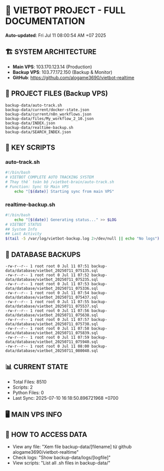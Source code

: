 # 🤖 VIETBOT PROJECT - FULL DOCUMENTATION
**Auto-updated**: Fri Jul 11 08:00:54 AM +07 2025

## 🏗️ SYSTEM ARCHITECTURE
- **Main VPS**: 103.170.123.14 (Production)
- **Backup VPS**: 103.77.172.150 (Backup & Monitor)
- **GitHub**: https://github.com/alogame3690/vietbot-realtime

## 📁 PROJECT FILES (Backup VPS)
```
backup-data/auto-track.sh
backup-data/current/docker-state.json
backup-data/current/n8n_workflows.json
backup-data/files/My_workflow_2_10.json
backup-data/INDEX.json
backup-data/realtime-backup.sh
backup-data/SEARCH_INDEX.json
```

## 🔧 KEY SCRIPTS
### auto-track.sh
```bash
#!/bin/bash
# VIETBOT COMPLETE AUTO TRACKING SYSTEM
# Thay thế toàn bộ /vietbot-brain/auto-track.sh
# Function: Sync từ Main VPS
    echo "[$(date)] Starting sync from main VPS"
```
### realtime-backup.sh
```bash
#!/bin/bash
    echo "[$(date)] Generating status..." >> $LOG
# VIETBOT STATUS
## System Info
## Last Activity
$(tail -5 /var/log/vietbot-backup.log 2>/dev/null || echo "No logs")
```

## 💾 DATABASE BACKUPS
```
-rw-r--r-- 1 root root 0 Jul 11 07:51 backup-data/database/vietbot_20250711_075135.sql
-rw-r--r-- 1 root root 0 Jul 11 07:52 backup-data/database/vietbot_20250711_075235.sql
-rw-r--r-- 1 root root 0 Jul 11 07:53 backup-data/database/vietbot_20250711_075336.sql
-rw-r--r-- 1 root root 0 Jul 11 07:54 backup-data/database/vietbot_20250711_075437.sql
-rw-r--r-- 1 root root 0 Jul 11 07:55 backup-data/database/vietbot_20250711_075537.sql
-rw-r--r-- 1 root root 0 Jul 11 07:56 backup-data/database/vietbot_20250711_075638.sql
-rw-r--r-- 1 root root 0 Jul 11 07:57 backup-data/database/vietbot_20250711_075738.sql
-rw-r--r-- 1 root root 0 Jul 11 07:58 backup-data/database/vietbot_20250711_075839.sql
-rw-r--r-- 1 root root 0 Jul 11 07:59 backup-data/database/vietbot_20250711_075940.sql
-rw-r--r-- 1 root root 0 Jul 11 08:00 backup-data/database/vietbot_20250711_080040.sql
```

## 📊 CURRENT STATE
- Total Files: 8510
- Scripts: 2
- Python Files: 0
- Last Sync: 2025-07-10 16:18:50.896721968 +0700

## 🖥️ MAIN VPS INFO


## 🚨 HOW TO ACCESS DATA
- View any file: "Xem file backup-data/[filename] từ github alogame3690/vietbot-realtime"
- Check logs: "Show backup-data/logs/[logfile]"
- View scripts: "List all .sh files in backup-data/"
